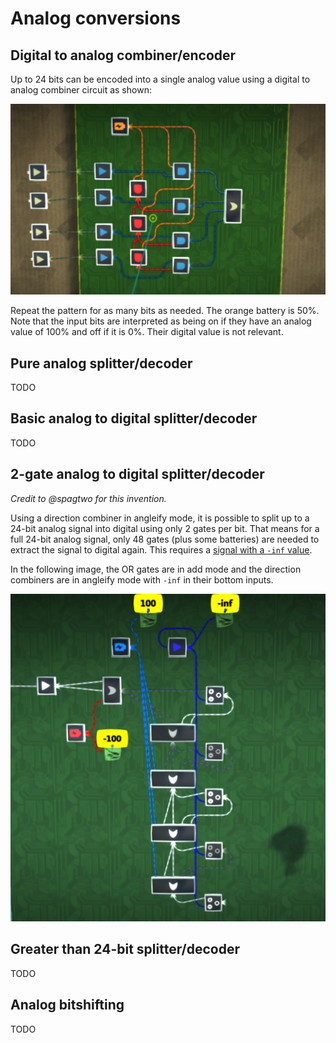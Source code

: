 # Analog conversions

## Digital to analog combiner/encoder

Up to 24 bits can be encoded into a single analog value using a digital to analog combiner circuit as shown:

![image](combiner1.png)

Repeat the pattern for as many bits as needed. The orange battery is 50%. Note that the input bits are interpreted as being on if they have an analog value of 100% and off if it is 0%. Their digital value is not relevant.

## Pure analog splitter/decoder

 TODO

## Basic analog to digital splitter/decoder

 TODO

## 2-gate analog to digital splitter/decoder

_Credit to @spagtwo for this invention._

Using a direction combiner in angleify mode, it is possible to split up to a 24-bit analog signal into digital using only 2 gates per bit. That means for a full 24-bit analog signal, only 48 gates (plus some batteries) are needed to extract the signal to digital again. This requires a [signal with a `-inf` value](/wiki/game-mechanics/gate-behavior/README.md#inf-nan-and-illegal-values).

In the following image, the OR gates are in add mode and the direction combiners are in angleify mode with `-inf` in their bottom inputs.

![image](2-gate-splitter-1.png)

## Greater than 24-bit splitter/decoder

 TODO

## Analog bitshifting

 TODO
